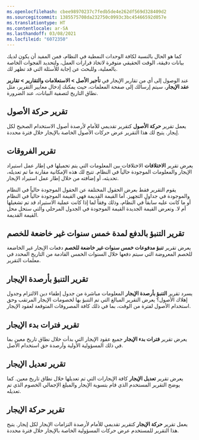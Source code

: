 ```yaml
---
ms.openlocfilehash: cbee98970237c7fedb5de4e262df569d328409d2
ms.sourcegitcommit: 1385575708da232750c0993c3bc45466592d057e
ms.translationtype: HT
ms.contentlocale: ar-SA
ms.lasthandoff: 03/08/2021
ms.locfileid: "6072350"
---
```

كما هو الحال بالنسبة لكافة الوحدات النمطية في النظام، فمن المفيد أن يكون لديك بيانات دقيقة، الوقت الحقيقي متوفرة لاتخاذ قرارات العمل، ولتحديد الفجوات الخاصة بالعملية، وللبحث عن إجابة للأسئلة التي قد تظهر لك. 

عند الوصول إلى أي من تقارير الإيجار في **تأجير الأصل > الاستعلامات والتقارير > تقارير عقد الإيجار**، سيتم إرسالك إلى صفحة المعلمات، حيث يمكنك إدخال معايير التقرير، مثل نطاق التاريخ لتصفية البيانات، عند الضرورة.

## <a name="asset-movement-report"></a>تقرير حركة الأصول
يعمل تقرير **حركة الأصول** كتقرير تقديمي للأمام لأرصدة أصول الاستخدام الصحيح لكل إيجار. يتيح لك هذا التقرير عرض حركات الأصول الخاصة بالإيجار خلال فترة محددة. 

## <a name="differences-report"></a>تقرير الفروقات
يعرض تقرير **الاختلافات** الاختلافات بين المعلومات التي يتم تحميلها في إطار عمل استيراد الإيجار والمعلومات الموجودة حالياً في النظام. تتيح لك هذه الإمكانية مقارنة ما تم تعديله، تحديثه، أو إضافته من خلال إطار عمل استيراد الإيجار.

يقوم التقرير فقط بعرض الحقول المختلفة عن الحقول الموجودة حالياً في النظام والموجودة في جداول التجهيز. أما القيمة القديمة فهي القيمة الموجودة حالياً في النظام أو ما كانت عليه سابقاً في النظام، وذلك وفقاً لما إذا كانت عملية الاستيراد قد تم تشغيلها أم لا. وتعرض القيمة الجديدة القيمة الموجودة في الجدول المرحلي والتي ستحل محل القيمة القديمة.

## <a name="five-years-undiscounted-payment-forecast-report"></a>تقرير التنبؤ بالدفع لمدة خمس سنوات غير خاضعة للخصم
يعرض تقرير **تنبؤ مدفوعات خمس سنوات غير خاضعة للخصم** دفعات الإيجار غير الخاضعة للخصم المعروضة التي سيتم دفعها خلال السنوات الخمس القادمة من التاريخ المحدد في معلمات التقرير. 

## <a name="lease-balances-forecast-report"></a>تقرير التنبؤ بأرصدة الإيجار
يسرد تقرير **التنبؤ بأرصدة الإيجار** المعلومات مباشرة من جدول إطفاء دين الالتزام وجدول إهلاك الأصول؟ يعرض التقرير المبالغ التي تم التنبؤ بها لخصومات الإيجار المرتقب وحق استخدام الأصول لفترة من الوقت، بما في ذلك كافة المصروفات المتوقعة لعقود الإيجار. 

## <a name="lease-commencements-report"></a>تقرير فترات بدء الإيجار
يعرض تقرير **فترات بدء الإيجار** جميع عقود الإيجار التي بدأت خلال نطاق تاريخ معين بما في ذلك المسؤولية الأولية وأرصدة حق استخدام الأصل.

## <a name="lease-modification-report"></a>تقرير تعديل الإيجار
يعرض تقرير **تعديل الإيجار** كافة الإيجارات التي تم تعديلها خلال نطاق تاريخ معين. كما يوضح التقرير المستخدم الذي قام بتسوية الإيجار والمبلغ الإجمالي الخصوم الذي تم تعديله.

## <a name="lease-movement-report"></a>تقرير حركة الإيجار
يعمل تقرير **حركة الإيجار** كتقرير تقديمي للأمام لأرصدة التزامات الإيجار لكل إيجار. يتيح هذا التقرير للمستخدم عرض حركات المسؤولية الخاصة بالإيجار خلال فترة محددة.


